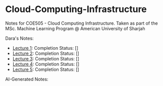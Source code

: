 # Cloud-Computing-Infrastructure
Notes for COE505 - Cloud Computing Infrastructure. Taken as part of the MSc. Machine Learning Program @ American University of Sharjah

Dara's Notes:

- [Lecture 1](https://github.com/DaraVaram/Cloud-Computing-Infrastructure/blob/main/Lecture-1.md): Completion Status: \[\]
- [Lecture 2](https://github.com/DaraVaram/Cloud-Computing-Infrastructure/blob/main/Lecture-2.md): Completion Status: \[\]
- [Lecture 3](https://github.com/DaraVaram/Cloud-Computing-Infrastructure/blob/main/Lecture-3.md): Completion Status: \[\]
- [Lecture 4](https://github.com/DaraVaram/Cloud-Computing-Infrastructure/blob/main/Lecture-4.md): Completion Status: \[\]
- [Lecture 5](https://github.com/DaraVaram/Cloud-Computing-Infrastructure/blob/main/Lecture-5.md): Completion Status: \[\]

AI-Generated Notes: 
